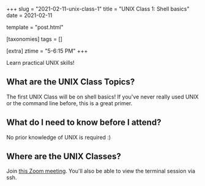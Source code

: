 +++
slug = "2021-02-11-unix-class-1"
title = "UNIX Class 1: Shell basics"
date = 2021-02-11

template = "post.html"

[taxonomies]
tags = []

[extra]
ztime = "5-6:15 PM"
+++

Learn practical UNIX skills!

<!-- more -->

## What are the UNIX Class Topics?

The first UNIX Class will be on shell basics! If you've never really used UNIX or the command line before, this is a great primer.

## What do I need to know before I attend?

No prior knowledge of UNIX is required :)

## Where are the UNIX Classes?
Join [this Zoom meeting](https://umn.zoom.us/j/94671188389). You'll also be able to view the terminal session via ssh.
